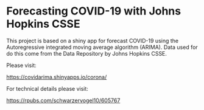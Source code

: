 # Forecasting COVID-19 with Johns Hopkins CSSE

This project is based on a shiny app for forecast COVID-19 using the Autoregressive integrated moving average algorithm (ARIMA). Data used for do this come from the Data Repository by Johns Hopkins CSSE.

Please visit:

https://covidarima.shinyapps.io/corona/

For technical details please visit:

https://rpubs.com/schwarzervogel10/605767
